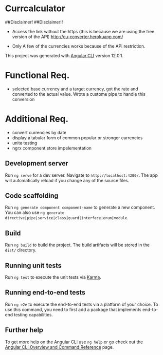 # Currcalculator

##Disclaimer! ##Disclaimer!!

* Access the link without the https (this is because we are using the free version of the API)
  http://cu-converter.herokuapp.com/

* Only A few of the currencies works because of the API restriction.

This project was generated with [Angular CLI](https://github.com/angular/angular-cli) version 12.0.1.

# Functional Req.

* selected base currency and a target currency, got the rate and converted to the actual value. Wrote a custome pipe to handle this conversion

# Additional Req.
* convert currencies by date
* display a tabular form of common popular or stronger currencies
* unite testing
* ngrx component store impelementation

## Development server

Run `ng serve` for a dev server. Navigate to `http://localhost:4200/`. The app will automatically reload if you change any of the source files.

## Code scaffolding

Run `ng generate component component-name` to generate a new component. You can also use `ng generate directive|pipe|service|class|guard|interface|enum|module`.

## Build

Run `ng build` to build the project. The build artifacts will be stored in the `dist/` directory.

## Running unit tests

Run `ng test` to execute the unit tests via [Karma](https://karma-runner.github.io).

## Running end-to-end tests

Run `ng e2e` to execute the end-to-end tests via a platform of your choice. To use this command, you need to first add a package that implements end-to-end testing capabilities.

## Further help

To get more help on the Angular CLI use `ng help` or go check out the [Angular CLI Overview and Command Reference](https://angular.io/cli) page.
